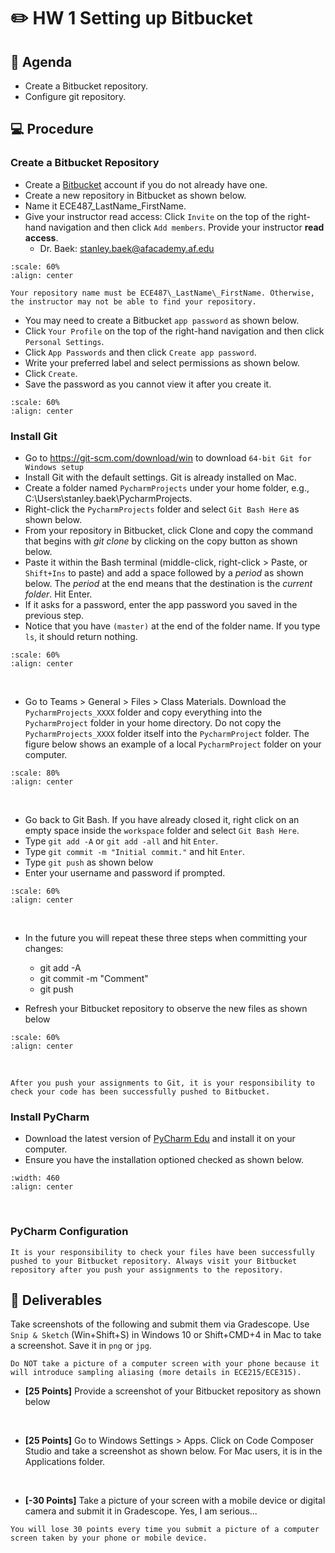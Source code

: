 # ✏️ HW 1 Setting up Bitbucket

## 📜 Agenda
- Create a Bitbucket repository.
- Configure git repository.

## 💻 Procedure

### Create a Bitbucket Repository

- Create a <a href="https://bitbucket.org/" target="_blank">Bitbucket</a> account if you do not already have one.
- Create a new repository in Bitbucket as shown below.
- Name it ECE487\_LastName\_FirstName.
- Give your instructor read access: Click `Invite` on the top of the right-hand navigation and then click `Add members`. Provide your instructor **read access**. 
    - Dr. Baek: stanley.baek@afacademy.af.edu

```{image} ./figures/BitBucketConfig.gif
:scale: 60%
:align: center
```

```{Note}
Your repository name must be ECE487\_LastName\_FirstName. Otherwise, the instructor may not be able to find your repository.
```

- You may need to create a Bitbucket `app password` as shown below.
- Click `Your Profile` on the top of the right-hand navigation and then click `Personal Settings`. 
- Click `App Passwords` and then click `Create app password`. 
- Write your preferred label and select permissions as shown below.
- Click `Create`.
- Save the password as you cannot view it after you create it.

```{image} ./figures/BitBucketAppPassword.gif
:scale: 60%
:align: center
```

### Install Git

- Go to https://git-scm.com/download/win to download `64-bit Git for Windows setup`
- Install Git with the default settings. Git is already installed on Mac. 
- Create a folder named `PycharmProjects` under your home folder, e.g., C:\Users\stanley.baek\PycharmProjects. 
- Right-click the `PycharmProjects` folder and select `Git Bash Here` as shown below.   
- From your repository in Bitbucket, click Clone and copy the command that begins with _git clone_ by clicking on the copy button as shown below.  
- Paste it within the Bash terminal (middle-click, right-click > Paste, or `Shift+Ins` to paste) and add a space followed by a _period_ as shown below. The _period_ at the end means that the destination is the _current folder_. Hit Enter.
- If it asks for a password, enter the app password you saved in the previous step.
- Notice that you have `(master)` at the end of the folder name. If you type `ls`, it should return nothing.

```{image} ./figures/GitClone.gif
:scale: 60%
:align: center
```
<br>

- Go to Teams > General > Files > Class Materials. Download the `PycharmProjects_XXXX` folder and copy everything into the `PycharmProject` folder in your home directory. Do not copy the `PycharmProjects_XXXX` folder itself into the `PycharmProject` folder.  The figure below shows an example of a local `PycharmProject` folder on your computer.


```{image} ./figures/PycharmProjectFolder.png
:scale: 80%
:align: center
```

<br>

- Go back to Git Bash. If you have already closed it, right click on an empty space inside the `workspace` folder and select `Git Bash Here`.
- Type `git add -A` or `git add -all` and hit `Enter`.
- Type `git commit -m "Initial commit."` and hit `Enter`.
- Type `git push` as shown below
- Enter your username and password if prompted.

```{image} ./figures/GitPush.gif
:scale: 60%
:align: center
```

<br>

- In the future you will repeat these three steps when committing your changes:
    - git add -A
    - git commit -m "Comment"
    - git push

- Refresh your Bitbucket repository to observe the new files as shown below

```{image} ./figures/git10.PNG
:scale: 60%
:align: center
```
<br>

```{Attention}
After you push your assignments to Git, it is your responsibility to check your code has been successfully pushed to Bitbucket.
```



### Install PyCharm

- Download the latest version of [PyCharm Edu](https://www.jetbrains.com/edu-products/download/#section=pycharm-edu) and install it on your computer.
- Ensure you have the installation optioned checked as shown below. 

```{image} ./figures/PyCharmInstallationOptions.png
:width: 460
:align: center
```
<br>

### PyCharm Configuration


```{Attention} 
It is your responsibility to check your files have been successfully pushed to your Bitbucket repository. Always visit your Bitbucket repository after you push your assignments to the repository.
```

## 🚚 Deliverables

Take screenshots of the following and submit them via Gradescope.  Use `Snip & Sketch` (Win+Shift+S) in Windows 10 or Shift+CMD+4 in Mac to take a screenshot. Save it in `png` or `jpg`.  

```{Warning}
Do NOT take a picture of a computer screen with your phone because it will introduce sampling aliasing (more details in ECE215/ECE315). 
```

- **[25 Points]** Provide a screenshot of your Bitbucket repository as shown below

<br>

- **[25 Points]** Go to Windows Settings > Apps.  Click on Code Composer Studio and take a screenshot as shown below.  For Mac users, it is in the Applications folder.


<br>

- **[-30 Points]** Take a picture of your screen with a mobile device or digital camera and submit it in Gradescope. Yes, I am serious...

```{Warning}
You will lose 30 points every time you submit a picture of a computer screen taken by your phone or mobile device. 
```





